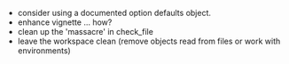 - consider using a documented option defaults object.
- enhance vignette ... how?
- clean up the 'massacre' in check_file
- leave the workspace clean (remove objects read from files or work with
  environments)
